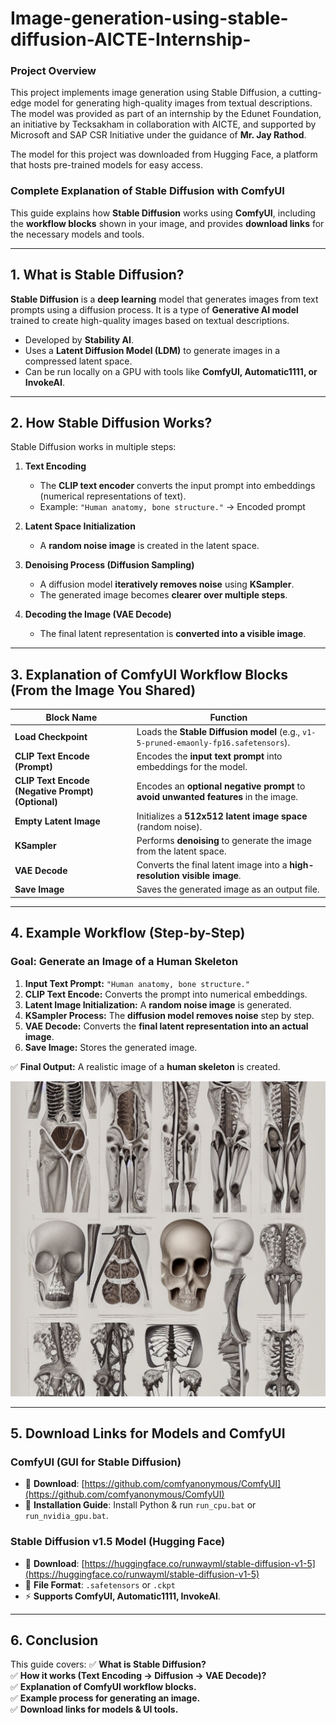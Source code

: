 # Image-generation-using-stable-diffusion-AICTE-Internship-

### **Project Overview** ###
This project implements image generation using Stable Diffusion, a cutting-edge model for generating high-quality images from textual descriptions. The model was provided as part of an internship by the Edunet Foundation, an initiative by Tecksakham in collaboration with AICTE, and supported by Microsoft and SAP CSR Initiative under the guidance of **Mr. Jay Rathod**.

The model for this project was downloaded from Hugging Face, a platform that hosts pre-trained models for easy access.

### **Complete Explanation of Stable Diffusion with ComfyUI**  
This guide explains how **Stable Diffusion** works using **ComfyUI**, including the **workflow blocks** shown in your image, and provides **download links** for the necessary models and tools.

---

## **1. What is Stable Diffusion?**  
**Stable Diffusion** is a **deep learning** model that generates images from text prompts using a diffusion process. It is a type of **Generative AI model** trained to create high-quality images based on textual descriptions.

- Developed by **Stability AI**.
- Uses a **Latent Diffusion Model (LDM)** to generate images in a compressed latent space.
- Can be run locally on a GPU with tools like **ComfyUI, Automatic1111, or InvokeAI**.

---

## **2. How Stable Diffusion Works?**  
Stable Diffusion works in multiple steps:  

1. **Text Encoding**  
   - The **CLIP text encoder** converts the input prompt into embeddings (numerical representations of text).  
   - Example: `"Human anatomy, bone structure."` → Encoded prompt  

2. **Latent Space Initialization**  
   - A **random noise image** is created in the latent space.  

3. **Denoising Process (Diffusion Sampling)**  
   - A diffusion model **iteratively removes noise** using **KSampler**.  
   - The generated image becomes **clearer over multiple steps**.  

4. **Decoding the Image (VAE Decode)**  
   - The final latent representation is **converted into a visible image**.  

---

## **3. Explanation of ComfyUI Workflow Blocks (From the Image You Shared)**  

| Block Name | Function |
|------------|----------|
| **Load Checkpoint** | Loads the **Stable Diffusion model** (e.g., `v1-5-pruned-emaonly-fp16.safetensors`). |
| **CLIP Text Encode (Prompt)** | Encodes the **input text prompt** into embeddings for the model. |
| **CLIP Text Encode (Negative Prompt) (Optional)** | Encodes an **optional negative prompt** to **avoid unwanted features** in the image. |
| **Empty Latent Image** | Initializes a **512x512 latent image space** (random noise). |
| **KSampler** | Performs **denoising** to generate the image from the latent space. |
| **VAE Decode** | Converts the final latent image into a **high-resolution visible image**. |
| **Save Image** | Saves the generated image as an output file. |

---

## **4. Example Workflow (Step-by-Step)**  
### **Goal: Generate an Image of a Human Skeleton**
1. **Input Text Prompt:** `"Human anatomy, bone structure."`  
2. **CLIP Text Encode:** Converts the prompt into numerical embeddings.  
3. **Latent Image Initialization:** A **random noise image** is generated.  
4. **KSampler Process:** The **diffusion model removes noise** step by step.  
5. **VAE Decode:** Converts the **final latent representation into an actual image**.  
6. **Save Image:** Stores the generated image.  

✅ **Final Output:** A realistic image of a **human skeleton** is created.  

!["C:\Users\Dell\Desktop\PICS\pic11.png"](https://github.com/DSAnsariAhmed/Image-generation-using-stable-diffusion-AICTE-Internship-/blob/main/pic11.png)

---

## **5. Download Links for Models and ComfyUI**
### **ComfyUI (GUI for Stable Diffusion)**
- 🔗 **Download**: [https://github.com/comfyanonymous/ComfyUI](https://github.com/comfyanonymous/ComfyUI)  
- 📝 **Installation Guide**: Install Python & run `run_cpu.bat` or `run_nvidia_gpu.bat`.

### **Stable Diffusion v1.5 Model (Hugging Face)**
- 🔗 **Download**: [https://huggingface.co/runwayml/stable-diffusion-v1-5](https://huggingface.co/runwayml/stable-diffusion-v1-5)  
- 📜 **File Format**: `.safetensors` or `.ckpt`  
- ⚡ **Supports ComfyUI, Automatic1111, InvokeAI**.

---

## **6. Conclusion**
This guide covers:
✅ **What is Stable Diffusion?**  
✅ **How it works (Text Encoding → Diffusion → VAE Decode)?**  
✅ **Explanation of ComfyUI workflow blocks.**  
✅ **Example process for generating an image.**  
✅ **Download links for models & UI tools.**  


